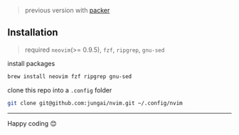> previous version with [packer](https://github.com/jungai/nvim/tree/packer)

## Installation

> required `neovim`(>= 0.9.5), `fzf`, `ripgrep`, `gnu-sed`

install packages

```bash
brew install neovim fzf ripgrep gnu-sed
```

clone this repo into a `.config` folder

```bash
git clone git@github.com:jungai/nvim.git ~/.config/nvim
```

---

Happy coding 😊
